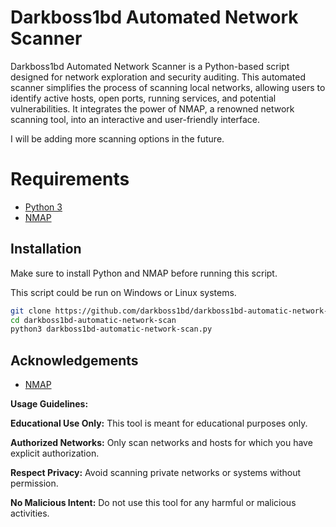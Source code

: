 
#  Darkboss1bd Automated Network Scanner

Darkboss1bd Automated Network Scanner is a Python-based script designed for network exploration and security auditing. This automated scanner simplifies the process of scanning local networks, allowing users to identify active hosts, open ports, running services, and potential vulnerabilities. It integrates the power of NMAP, a renowned network scanning tool, into an interactive and user-friendly interface.

I will be adding more scanning options in the future.
# Requirements
- [Python 3](https://www.python.org/)
-  [NMAP](https://nmap.org/)




## Installation

Make sure to install Python and NMAP before running this script.

This script could be run on Windows or Linux systems. 
```bash
git clone https://github.com/darkboss1bd/darkboss1bd-automatic-network-scan.git
cd darkboss1bd-automatic-network-scan
python3 darkboss1bd-automatic-network-scan.py
```
    
## Acknowledgements

 - [NMAP](https://nmap.org/)

**Usage Guidelines:**

**Educational Use Only:** This tool is meant for educational purposes only.

**Authorized Networks:** Only scan networks and hosts for which you have explicit authorization.

**Respect Privacy:** Avoid scanning private networks or systems without permission.

**No Malicious Intent:** Do not use this tool for any harmful or malicious activities.
